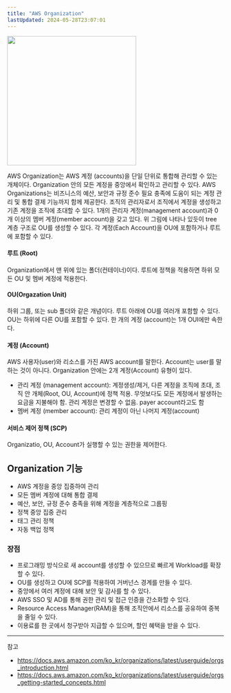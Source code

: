 ```yaml
---
title: "AWS Organization"
lastUpdated: 2024-05-28T23:07:01
---
```


<img src="https://github.com/rlaisqls/TIL/assets/81006587/15c7a0f8-26ba-434f-9f6e-de608dd0215f" style="height: 300px"/>

AWS Organization는 AWS 계정 (accounts)을 단일 단위로 통합해 관리할 수 있는 개체이다. Organization 안의 모든 계정을 중앙에서 확인하고 관리할 수 있다. AWS Organizations는 비즈니스의 예산, 보안과 규정 준수 필요 충족에 도움이 되는 계정 관리 및 통합 결제 기능까지 함께 제공한다. 조직의 관리자로서 조직에서 계정을 생성하고 기존 계정을 조직에 초대할 수 있다. 1개의 관리자 계정(management account)과 0개 이상의 멤버 계정(member account)을 갖고 있다. 위 그림에 나타나 있듯이 tree 계층 구조로 OU를 생성할 수 있다. 각 계정(Each Account)을 OU에 포함하거나 루트에 포함할 수 있다. 

#### 루트 (Root)

Organization에서 맨 위에 있는 폴더(컨테이너)이다. 루트에 정책을 적용하면 하위 모든 OU 및 멤버 계정에 적용한다. 

#### OU(Orgazation Unit)

하위 그룹, 또는 sub 폴더와 같은 개념이다. 루트 아래에 OU를 여러개 포함할 수 있다. OU는 하위에 다른 OU를 포함할 수 있다. 한 개의 계정 (account)는 1개 OUI에만 속한다. 

#### 계정 (Account)

AWS 사용자(user)와 리소스를 가진 AWS account를 말한다. Account는 user를 말하는 것이 아니다. Organization 안에는 2개 계정(Account) 유형이 있다.

- 관리 계정 (management account): 계정생성/제거, 다른 계정을 조직에 초대, 조직 안 개체(Root, OU, Account)에 정책 적용. 무엇보다도 모든 계정에서 발생하는 요금을 지불해야 함. 관리 계정은 변경할 수 없음. payer account라고도 함
- 멤버 계정 (member account): 관리 계정이 아닌 나머지 계정(account)

#### 서비스 제어 정책 (SCP)

Organizatio, OU, Account가 실행할 수 있는 권한을 제어한다. 

## Organization 기능

- AWS 계정을 중앙 집중하여 관리
- 모든 멤버 계정에 대해 통합 결제
- 예산, 보안, 규정 준수 충족을 위해 계정을 계층적으로 그룹핑
- 정책 중앙 집중 관리
- 태그 관리 정책
- 자동 백업 정책

### 장점
- 프로그래밍 방식으로 새 account를 생성할 수 있으므로 빠르게 Workload를 확장할 수 있다. 
- OU를 생성하고 OU에 SCP를 적용하여 거버넌스 경계를 만들 수 있다. 
- 중앙에서 여러 계정에 대해 보안 및 감사를 할 수 있다. 
- AWS SSO 및 AD를 통해 권한 관리 및 접근 인증을 간소화할 수 있다. 
- Resource Access Manager(RAM)을 통해 조직안에서 리소스를 공유하여 중복을 줄일 수 있다. 
- 이용료를 한 곳에서 청구받아 지급할 수 있으며, 할인 혜택을 받을 수 있다. 

---
참고
- https://docs.aws.amazon.com/ko_kr/organizations/latest/userguide/orgs_introduction.html
- https://docs.aws.amazon.com/ko_kr/organizations/latest/userguide/orgs_getting-started_concepts.html